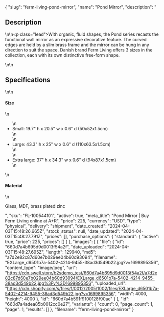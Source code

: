 {
  "slug": "ferm-living-pond-mirror",
  "name": "Pond Mirror",
  "description": "<h2>Description</h2>\n<!-- split -->\n<p class=\"lead\">With organic, fluid shapes, the Pond series recasts the functional wall mirror as an expressive decorative feature. The curved edges are held by a slim brass frame and the mirror can be hung in any direction to suit the space. Danish brand Ferm Living offers 3 sizes in the collection, each with its own distinctive free-form shape.    </p>\n<!-- split -->\n<h2>Specifications</h2>\n<!-- split -->\n<h4>Size</h4>\n<ul>\n<li>Small: 19.7\" h x 20.5\" w x 0.6\" d (50x52x1.5cm)<br>\n</li>\n<li>Large: 43.3\" h x 25\" w x 0.6\" d (110x63.5x1.5cm)<br>\n</li>\n<li>Extra large: 37\" h x 34.3\" w x 0.6\" d (94x87x1.5cm)</li>\n</ul>\n<h4>Material</h4>\n<p>Glass, MDF, brass plated zinc</p>",
  "sku": "FL-100544101",
  "active": true,
  "meta_title": "Pond Mirror | Buy Ferm Living online at A+R",
  "price": 225,
  "currency": "USD",
  "type": "physical",
  "delivery": "shipment",
  "date_created": "2024-04-03T15:48:26.665Z",
  "stock_status": null,
  "date_updated": "2024-04-03T15:48:27.791Z",
  "prices": [],
  "purchase_options": {
    "standard": {
      "active": true,
      "price": 225,
      "prices": []
    }
  },
  "images": [
    {
      "file": {
        "id": "660d7a4b695d9d0013f54a2f",
        "date_uploaded": "2024-04-03T15:48:27.695Z",
        "length": 129940,
        "md5": "a7d2e82c87d60e7b029ee04b60d93094",
        "filename": "EXLarge_d6501b7a-5402-4214-9455-38ad3d549b22.jpg?v=1699895356",
        "content_type": "image/jpeg",
        "url": "https://cdn.swell.store/b2sdemo_test/660d7a4b695d9d0013f54a2f/a7d2e82c87d60e7b029ee04b60d93094/EXLarge_d6501b7a-5402-4214-9455-38ad3d549b22.jpg%3Fv%3D1699895356",
        "uploaded_url": "https://cdn.shopify.com/s/files/1/0012/2005/1002/files/EXLarge_d6501b7a-5402-4214-9455-38ad3d549b22.jpg?v=1699895356",
        "width": 4000,
        "height": 4000
      },
      "id": "660d7a4b591f9100128f90ae"
    }
  ],
  "id": "660d7a4adea85b0012cc0e27",
  "variants": {
    "count": 0,
    "page_count": 1,
    "page": 1,
    "results": []
  },
  "filename": "ferm-living-pond-mirror"
}